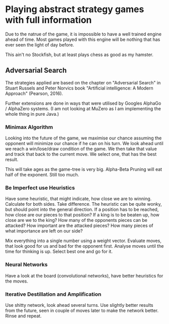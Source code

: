 # Playing abstract strategy games with full information

Due to the natrue of the game, it is impossible to have a well trained engine ahead of time.
Most games played with this engine will be nothing that has ever seen the light of day before.

This ain't no Stockfish, but at least plays chess as good as my hamster.

## Adversarial Search

The strategies applied are based on the chapter on "Adversarial Search" in Stuart Russels and
Peter Norvics book "Artificial intelligence: A Modern Approach" (Pearson, 2016).

Further extensions are done in ways that were utilised by Googles AlphaGo / AlphaZero systems.
(I am not looking at MuZero as I am implementing the whole thing in pure Java.)

### Minimax Algorithm

Looking into the future of the game, we maximise our chance assuming the opponent will minimize
our chance if he can on his turn. We look ahead until we reach a win/lose/draw condition of the
game. We then take that value and track that back to the current move. We select one, that has
the best result.

This will take ages as the game-tree is very big. Alpha-Beta Pruning will eat half of the exponent.
Still too much.

### Be Imperfect use Heuristics

Have some heuristic, that might indicate, how close we are to winning. Calculate for both sides.
Take difference. The heuristic can be quite wonky, but should point into the general direction.
If a position has to be reached, how close are our pieces to that position? If a king is to be
beaten up, how close are we to the king? How many of the opponents pieces can be attacked? How
important are the attacked pieces? How many pieces of what importance are left on our side?

Mix everything into a single number using a weight vector. Evaluate moves, that look good for
us and bad for the opponent first. Analyse moves until the time for thinking is up. Select best
one and go for it.

### Neural Networks

Have a look at the board (convolutional networks), have better heuristics for the moves.

### Iterative Destillation and Amplification

Use shitty network, look ahead several turns. Use slightly better results from the future, seen in
couple of moves later to make the network better. Rinse and repeat.
